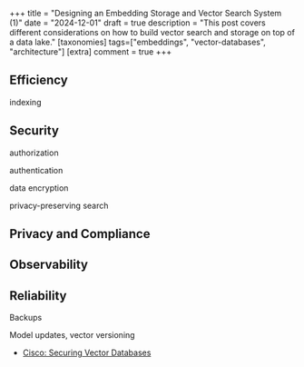 +++
title = "Designing an Embedding Storage and Vector Search System (1)"
date = "2024-12-01"
draft = true
description = "This post covers different considerations on how to build vector search and storage on top of a data lake."
[taxonomies]
tags=["embeddings", "vector-databases", "architecture"]
[extra]
comment = true
+++

## Efficiency

indexing 

## Security

authorization

authentication

data encryption

privacy-preserving search

## Privacy and Compliance

## Observability

## Reliability 

Backups

Model updates, vector versioning

- [Cisco: Securing Vector Databases](https://sec.cloudapps.cisco.com/security/center/resources/securing-vector-databases)